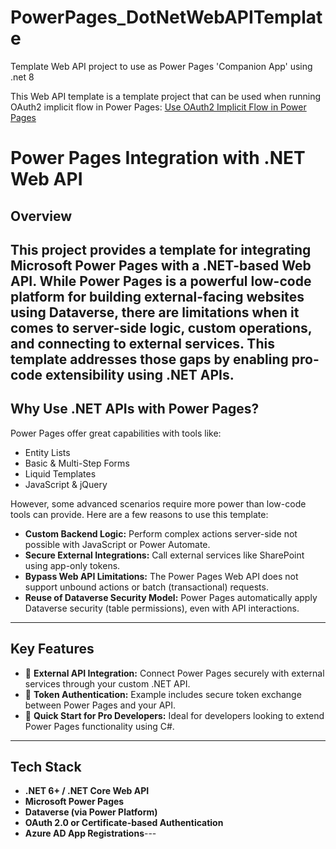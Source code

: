 # PowerPages_DotNetWebAPITemplate
Template Web API project to use as Power Pages 'Companion App' using .net 8

This Web API template is a template project that can be used when running OAuth2 implicit flow in Power Pages:
[Use OAuth2 Implicit Flow in Power Pages](https://learn.microsoft.com/en-us/power-pages/security/oauth-implicit-grant-flow?WT.mc_id=M365-MVP-5004644)

# Power Pages Integration with .NET Web API

## Overview

This project provides a template for integrating **Microsoft Power Pages** with a **.NET-based Web API**. While Power Pages is a powerful low-code platform for building external-facing websites using Dataverse, there are limitations when it comes to server-side logic, custom operations, and connecting to external services. This template addresses those gaps by enabling pro-code extensibility using .NET APIs.
---

## Why Use .NET APIs with Power Pages?

Power Pages offer great capabilities with tools like:

- Entity Lists
- Basic & Multi-Step Forms
- Liquid Templates
- JavaScript & jQuery

However, some advanced scenarios require more power than low-code tools can provide. Here are a few reasons to use this template:

- **Custom Backend Logic:** Perform complex actions server-side not possible with JavaScript or Power Automate.
- **Secure External Integrations:** Call external services like SharePoint using app-only tokens.
- **Bypass Web API Limitations:** The Power Pages Web API does not support unbound actions or batch (transactional) requests.
- **Reuse of Dataverse Security Model:** Power Pages automatically apply Dataverse security (table permissions), even with API interactions.

---

## Key Features

- 🔗 **External API Integration:** Connect Power Pages securely with external services through your custom .NET API.
- 🔐 **Token Authentication:** Example includes secure token exchange between Power Pages and your API. 
- 🚀 **Quick Start for Pro Developers:** Ideal for developers looking to extend Power Pages functionality using C#.

---

## Tech Stack
- **.NET 6+ / .NET Core Web API**
- **Microsoft Power Pages**
- **Dataverse (via Power Platform)**
- **OAuth 2.0 or Certificate-based Authentication**
- **Azure AD App Registrations**---

